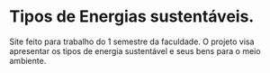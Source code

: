 # Tipos de Energias sustentáveis.

Site feito para trabalho do 1 semestre da faculdade.
O projeto visa apresentar os tipos de energia sustentável e seus bens para o meio ambiente.
